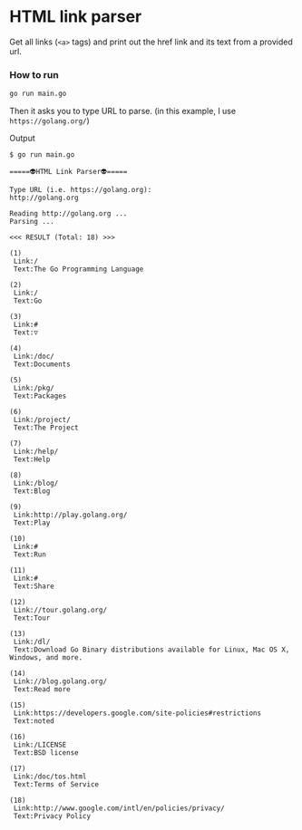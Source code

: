 # HTML link parser

Get all links (`<a>` tags) and print out the href link and its text
from a provided url.

### How to run

```bash
go run main.go
```

Then it asks you to type URL to parse.
(in this example, I use `https://golang.org/`)

Output

```
$ go run main.go

=====👽HTML Link Parser👽=====

Type URL (i.e. https://golang.org):
http://golang.org

Reading http://golang.org ...
Parsing ...

<<< RESULT (Total: 18) >>>

(1)
 Link:/
 Text:The Go Programming Language

(2)
 Link:/
 Text:Go

(3)
 Link:#
 Text:▽

(4)
 Link:/doc/
 Text:Documents

(5)
 Link:/pkg/
 Text:Packages

(6)
 Link:/project/
 Text:The Project

(7)
 Link:/help/
 Text:Help

(8)
 Link:/blog/
 Text:Blog

(9)
 Link:http://play.golang.org/
 Text:Play

(10)
 Link:#
 Text:Run

(11)
 Link:#
 Text:Share

(12)
 Link://tour.golang.org/
 Text:Tour

(13)
 Link:/dl/
 Text:Download Go Binary distributions available for Linux, Mac OS X, Windows, and more.

(14)
 Link://blog.golang.org/
 Text:Read more

(15)
 Link:https://developers.google.com/site-policies#restrictions
 Text:noted

(16)
 Link:/LICENSE
 Text:BSD license

(17)
 Link:/doc/tos.html
 Text:Terms of Service

(18)
 Link:http://www.google.com/intl/en/policies/privacy/
 Text:Privacy Policy
```
